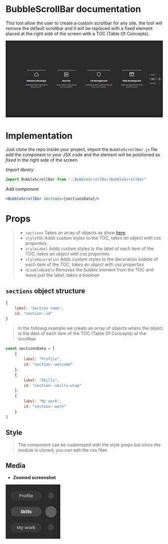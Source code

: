 
# BubbleScrollBar documentation

This tool allow the user to create a custom scrollbar for any site, the tool will remove the default scrollbar and it will be replaced with a fixed element placed at the right side of the screen with a TOC (Table Of Concepts).

![Site screenshot](screenshots/siteScreenshot.png "Example site screenshot")


# Implementation

Just clone the repo inside your project, import the `BubbleScrollBar.js` file add the component to your JSX code and the element will be positioned as *fixed* in the right side of the screen

*Import library*
```javascript
import BubbleScrollBar from "./BubbleScrollBar/BubbleScrollBar"
```
*Add component*
```jsx
<BubbleScrollBar sections={sectionsData}/>
```

# Props

> - `sections`  Takes an array of objects as show [here](#sections-object-structure)
> - `styleTOC`  Adds custom styles to the TOC, *takes an object with css properties*
> - `styleLabel`  Adds custom styles to the label of each item of the TOC, *takes an object with css properties*
> - `styleDecoration`  Adds custom styles to the decoration bubble of each item of the TOC, *takes an object with css properties*
> - `disableBubble`  Removes the *bubble* element from the TOC and leave just the label, *takes a boolean*

## `sections` object structure

```javascript
{
    label: "Section name",
    id: "section--id"
}
```

> In the followig example we create an array of objects where the object is the data of each item of the TOC (Table Of Concepts) of the scrollbar

```javascript
const sectionsData = [
    {
        label: "Profile",
        id: "section--welcome"
    },
    {
        label: "Skills",
        id: "section--skills-wrap"
    },
    {
        label: "My work",
        id: "section--work"
    }
]
```

## Style

> The component can be customized with the style props but since the module is cloned, you can edit the css files

## Media

- **Zoomed screenshot**

!["Zoomed screenshot"](./screenshots/zoomScreenshot.png "Zoomed screenshot")